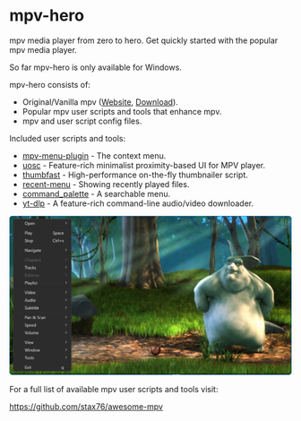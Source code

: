 
# mpv-hero

mpv media player from zero to hero. Get quickly started with the popular mpv media player.

So far mpv-hero is only available for Windows.

mpv-hero consists of:

- Original/Vanilla mpv ([Website](https://mpv.io), [Download](https://github.com/stax76/awesome-mpv?tab=readme-ov-file#installationdownload)).
- Popular mpv user scripts and tools that enhance mpv.
- mpv and user script config files.

Included user scripts and tools:

- [mpv-menu-plugin](https://github.com/tsl0922/mpv-menu-plugin) - The context menu.
- [uosc](https://github.com/tomasklaen/uosc) - Feature-rich minimalist proximity-based UI for MPV player.
- [thumbfast](https://github.com/po5/thumbfast) - High-performance on-the-fly thumbnailer script.
- [recent-menu](https://github.com/natural-harmonia-gropius/recent-menu) - Showing recently played files.
- [command_palette](https://github.com/stax76/mpv-scripts) - A searchable menu.
- [yt-dlp](https://github.com/yt-dlp/yt-dlp) - A feature-rich command-line audio/video downloader.

![](screenshot.webp)

For a full list of available mpv user scripts and tools visit:

https://github.com/stax76/awesome-mpv
